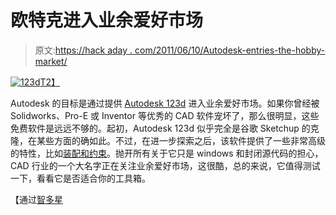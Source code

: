# 欧特克进入业余爱好市场

> 原文:[https://hack aday . com/2011/06/10/Autodesk-entries-the-hobby-market/](https://hackaday.com/2011/06/10/autodesk-enters-the-hobby-market/)

[![](../Images/965e09a1b66284f265d3017df006f83c.png "123d")T2】](http://hackaday.com/2011/06/10/autodesk-enters-the-hobby-market/123d-2/)

Autodesk 的目标是通过提供 [Autodesk 123d](http://www.123dapp.com/) 进入业余爱好市场。如果你曾经被 Solidworks、Pro-E 或 Inventor 等优秀的 CAD 软件宠坏了，那么很明显，这些免费软件是远远不够的。起初，Autodesk 123d 似乎完全是谷歌 Sketchup 的克隆，在某些方面的确如此。不过，在进一步探索之后，该软件提供了一些非常高级的特性，比如[装配和约束](http://www.youtube.com/watch?v=0HN10hqrvvI)。抛开所有关于它只是 windows 和封闭源代码的担心，CAD 行业的一个大名字正在关注业余爱好市场，这很酷，总的来说，它值得测试一下，看看它是否适合你的工具箱。

【通过[智多星](http://blog.thingiverse.com/2011/06/06/breaking-autodesk-123d-public-beta/)